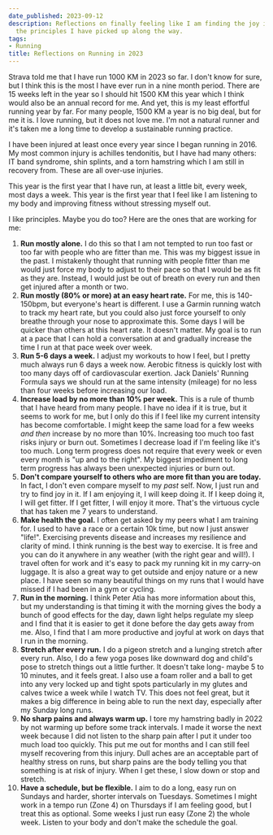 ```yaml
---
date_published: 2023-09-12
description: Reflections on finally feeling like I am finding the joy in running and
  the principles I have picked up along the way.
tags:
- Running
title: Reflections on Running in 2023
---
```


Strava told me that I have run 1000 KM in 2023 so far. I don't know for sure, but I think this is the most I have ever run in a nine month period. There are 15 weeks left in the year so I should hit 1500 KM this year which I think would also be an annual record for me. And yet, this is my least effortful running year by far. For many people, 1500 KM a year is no big deal, but for me it is. I love running, but it does not love me. I'm not a natural runner and it's taken me a long time to develop a sustainable running practice.

I have been injured at least once every year since I began running in 2016. My most common injury is achilles tendonitis, but I have had many others: IT band syndrome, shin splints, and a torn hamstring which I am still in recovery from. These are all over-use injuries.

This year is the first year that I have run, at least a little bit, every week, most days a week. This year is the first year that I feel like I am listening to my body and improving fitness without stressing myself out.

I like principles. Maybe you do too? Here are the ones that are working for me:

1. **Run mostly alone.** I do this so that I am not tempted to run too fast or too far with people who are fitter than me. This was my biggest issue in the past. I mistakenly thought that running with people fitter than me would just force my body to adjust to their pace so that I would be as fit as they are. Instead, I would just be out of breath on every run and then get injured after a month or two.
2. **Run mostly (80% or more) at an easy heart rate.** For me, this is 140-150bpm, but everyone's heart is different. I use a Garmin running watch to track my heart rate, but you could also just force yourself to only breathe through your nose to approximate this. Some days I will be quicker than others at this heart rate. It doesn't matter. My goal is to run at a pace that I can hold a conversation at and gradually increase the time I run at that pace week over week.
3. **Run 5-6 days a week.** I adjust my workouts to how I feel, but I pretty much always run 6 days a week now. Aerobic fitness is quickly lost with too many days off of cardiovascular exertion. Jack Daniels' Running Formula says we should run at the same intensity (mileage) for no less than four weeks before increasing our load.
4. **Increase load by no more than 10% per week.** This is a rule of thumb that I have heard from many people. I have no idea if it is true, but it seems to work for me, but I only do this if I feel like my current intensity has become comfortable. I might keep the same load for a few weeks _and then_ increase by no more than 10%. Increasing too much too fast risks injury or burn out. Sometimes I decrease load if I'm feeling like it's too much. Long term progress does not require that every week or even every month is "up and to the right". My biggest impediment to long term progress has always been unexpected injuries or burn out.
5. **Don't compare yourself to others who are more fit than you are today.** In fact, I don't even compare myself to my _past_ self. Now, I just run and try to find joy in it. If I am enjoying it, I will keep doing it. If I keep doing it, I will get fitter. If I get fitter, I will enjoy it more. That's the virtuous cycle that has taken me 7 years to understand.
6. **Make health the goal.** I often get asked by my peers what I am training for. I used to have a race or a certain 10k time, but now I just answer "life!". Exercising prevents disease and increases my resilience and clarity of mind. I think running is the best way to exercise. It is free and you can do it anywhere in any weather (with the right gear and will!). I travel often for work and it's easy to pack my running kit in my carry-on luggage. It is also a great way to get outside and enjoy nature or a new place. I have seen so many beautiful things on my runs that I would have missed if I had been in a gym or cycling.
7. **Run in the morning.** I think Peter Atia has more information about this, but my understanding is that timing it with the morning gives the body a bunch of good effects for the day, dawn light helps regulate my sleep and I find that it is easier to get it done before the day gets away from me. Also, I find that I am more productive and joyful at work on days that I run in the morning.
8. **Stretch after every run.** I do a pigeon stretch and a lunging stretch after every run. Also, I do a few yoga poses like downward dog and child's pose to stretch things out a little further. It doesn't take long- maybe 5 to 10 minutes, and it feels great. I also use a foam roller and a ball to get into any very locked up and tight spots particularly in my glutes and calves twice a week while I watch TV. This does not feel great, but it makes a big difference in being able to run the next day, especially after my Sunday long runs.
9. **No sharp pains and always warm up.** I tore my hamstring badly in 2022 by not warming up before some track intervals. I made it worse the next week because I did not listen to the sharp pain after I put it under too much load too quickly. This put me out for months and I can still feel myself recovering from this injury. Dull aches are an acceptable part of healthy stress on runs, but sharp pains are the body telling you that something is at risk of injury. When I get these, I slow down or stop and stretch.
10. **Have a schedule, but be flexible.** I aim to do a long, easy run on Sundays and harder, shorter intervals on Tuesdays. Sometimes I might work in a tempo run (Zone 4) on Thursdays if I am feeling good, but I treat this as optional. Some weeks I just run easy (Zone 2) the whole week. Listen to your body and don't make the schedule the goal.